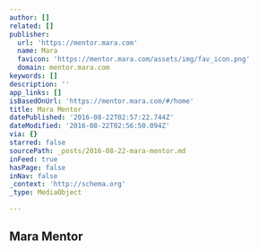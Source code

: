 ```yaml
---
author: []
related: []
publisher:
  url: 'https://mentor.mara.com'
  name: Mara
  favicon: 'https://mentor.mara.com/assets/img/fav_icon.png'
  domain: mentor.mara.com
keywords: []
description: ''
app_links: []
isBasedOnUrl: 'https://mentor.mara.com/#/home'
title: Mara Mentor
datePublished: '2016-08-22T02:57:22.744Z'
dateModified: '2016-08-22T02:56:50.094Z'
via: {}
starred: false
sourcePath: _posts/2016-08-22-mara-mentor.md
inFeed: true
hasPage: false
inNav: false
_context: 'http://schema.org'
_type: MediaObject

---
```

<article style=""><h1>Mara Mentor</h1></article>